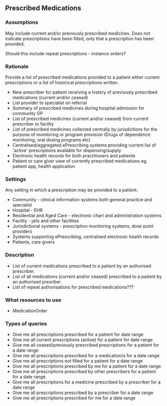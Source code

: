 ## Prescribed Medications

### Assumptions
May include current and/or previously prescribed medicines. Does not indicate prescriptions have been filled, only that a prescription has been provided. 

Should this include repeat prescriptions - instance orders?

### Rationale
Provide a list of prescribed medications provided to a patient either current prescriptions or a list of historical prescriptions written.

* New prescriber for patient receiving a history of previously prescribed medications (current and/or ceased)
* List provider to specialist on referral
* Summary of prescribed medicines during hospital admission for community GP
* List of prescribed medicines (current and/or ceased) from current prescriber to facility
* List of prescribed medicines collected centrally by jurisdictions for the purpose of monitoring or program provision (Drugs of dependence monitoring, oral dosing programs etc)
* Centralised/aggregated ePrescribing systems providing current list of 'active' prescriptions available for dispensing/supply
* Electronic health records for both practitioners and patients
* Patient or care giver view of currently prescribed medications eg. patient app, health application

### Settings
Any setting in which a prescription may be provided to a patient.

* Community - clinical information systems both general practice and specialist
* Hospital - EHR
* Residential and Aged Care - electronic chart and administration systems
* Facility - jails and other facilities
* Jurisdictional systems - prescription monitoring systems, dose point providers
* Systems supporting ePrescribing, centralised electronic health records
* Patients, care givers

### Description
* List of current medications prescribed to a patient by an authorised prescriber.
* List of all medications (current and/or ceased) prescribed to a patient by an authorised presriber.
* List of repeat authorisations for prescribed medications???

### What resources to use
* MedicationOrder

### Types of queries
* Give me all prescriptions prescribed for a patient for date range
* Give me all current prescriptions (active) for a patient for date range
* Give me all ceased/previously prescribed prescriptions for a patient for a date range
* Give me all prescriptions prescribed for a medication/s for a date range
* Give me all prescriptions not filled for a patient for a date range
* Give me all prescriptions prescribed by me for a patient for a date range
* Give me all prescriptions prescribed by other prescribers for a patient for a date range
* Give me all prescriptions for a medicine prescribed by a prescriber for a date range
* Give me all prescriptions prescribed by a prescriber for a date range
* Give me all prescriptions prescribed for me for a date range
